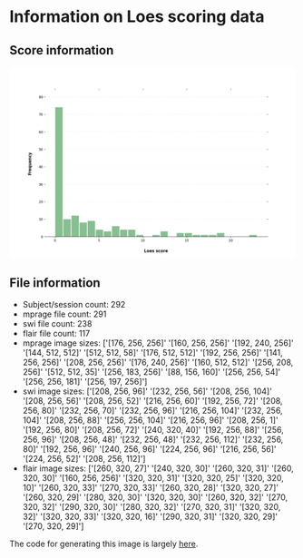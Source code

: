 # Information on Loes scoring data

## Score information

![Loes score frequency](./hist.png "Loes score frequency")

## File information

* Subject/session count: 292
* mprage file count: 291
* swi file count: 238
* flair file count: 117
* mprage image sizes: ['[176, 256, 256]' '[160, 256, 256]' '[192, 240, 256]'
 '[144, 512, 512]' '[512, 512, 58]' '[176, 512, 512]' '[192, 256, 256]'
 '[141, 256, 256]' '[208, 256, 256]' '[176, 240, 256]' '[160, 512, 512]'
 '[256, 208, 256]' '[512, 512, 35]' '[256, 183, 256]' '[88, 156, 160]'
 '[256, 256, 54]' '[256, 256, 181]' '[256, 197, 256]']
* swi image sizes: ['[208, 256, 96]' '[232, 256, 56]' '[208, 256, 104]' '[208, 256, 56]'
 '[208, 256, 52]' '[216, 256, 60]' '[192, 256, 72]' '[208, 256, 80]'
 '[232, 256, 70]' '[232, 256, 96]' '[216, 256, 104]' '[232, 256, 104]'
 '[208, 256, 88]' '[256, 256, 104]' '[216, 256, 96]' '[208, 256, 1]'
 '[192, 256, 80]' '[208, 256, 72]' '[240, 320, 40]' '[192, 256, 88]'
 '[256, 256, 96]' '[208, 256, 48]' '[232, 256, 48]' '[232, 256, 112]'
 '[232, 256, 80]' '[192, 256, 96]' '[240, 256, 96]' '[224, 256, 96]'
 '[216, 256, 56]' '[224, 256, 52]' '[208, 256, 112]']
* flair image sizes: ['[260, 320, 27]' '[240, 320, 30]' '[260, 320, 31]' '[260, 320, 30]'
 '[160, 256, 256]' '[320, 320, 31]' '[320, 320, 25]' '[320, 320, 10]'
 '[260, 320, 33]' '[270, 320, 33]' '[260, 320, 28]' '[320, 320, 27]'
 '[260, 320, 29]' '[280, 320, 30]' '[320, 320, 30]' '[260, 320, 32]'
 '[270, 320, 32]' '[290, 320, 30]' '[280, 320, 32]' '[270, 320, 31]'
 '[320, 320, 32]' '[320, 320, 33]' '[320, 320, 16]' '[290, 320, 31]'
 '[320, 320, 29]' '[270, 320, 29]']

The code for generating this image is largely [here](https://github.com/DCAN-Labs/AlexNet_Abrol2021/blob/master/src/util/image_analysis.py).
